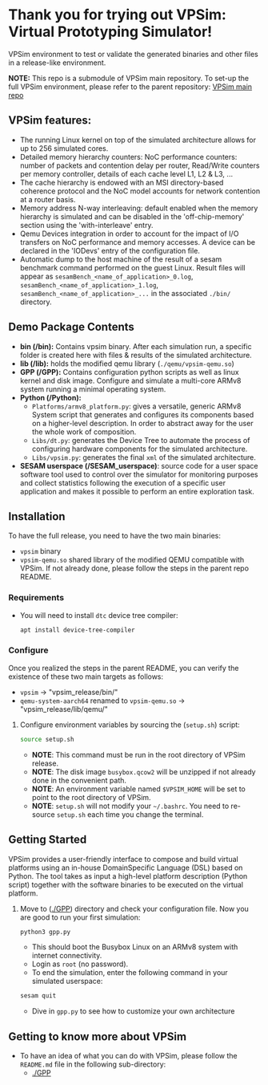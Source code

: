 # Thank you for trying out VPSim: Virtual Prototyping Simulator!
VPSim environment to test or validate the generated binaries and other files in a release-like environment.

**NOTE:** This repo is a submodule of VPSim main repository.
To set-up the full VPSim environment, please refer to the parent repository: [VPSim main repo](https://github.com/CEA-LIST/VPSim.git)

## VPSim features:

- The running Linux kernel on top of the simulated architecture allows for up to 256 simulated cores.
- Detailed memory hierarchy counters: NoC performance counters: number of packets and contention delay per router, Read/Write counters per memory controller, details of each cache level L1, L2 & L3, ...
- The cache hierarchy is endowed with an MSI directory-based coherence protocol and the NoC model accounts for network contention at a router basis.
- Memory address N-way interleaving: default enabled when the memory hierarchy is simulated and can be disabled in the 'off-chip-memory' section using the 'with-interleave' entry.
- Qemu Devices integration in order to account for the impact of I/O transfers on NoC performance and memory accesses. A device can be declared in the 'IODevs' entry of the configuration file.
- Automatic dump to the host machine of the result of a sesam benchmark command performed on the guest Linux. Result files will appear as `sesamBench_<name_of_application>_0.log`, `sesamBench_<name_of_application>_1.log`, `sesamBench_<name_of_application>_...` in the associated `./bin/` directory.

## Demo Package Contents
- **bin (/bin):** Contains vpsim binary. After each simulation run, a specific folder is created here with files & results of the simulated architecture.
- **lib (/lib):** holds the modified qemu library (`./qemu/vpsim-qemu.so`)
- **GPP (/GPP):** Contains configuration python scripts as well as linux kernel and disk image. Configure and simulate a multi-core ARMv8 system running a minimal operating system.
- **Python (/Python):** 
    - `Platforms/armv8_platform.py`: gives a versatile, generic ARMv8 System script that generates and configures its components based on a higher-level description. In order to abstract away for the user the whole work of composition.
    - `Libs/dt.py`: generates the Device Tree to automate the process of configuring hardware components for the simulated architecture.
    - `Libs/vpsim.py`: generates the final `xml` of the simulated architecture.
- **SESAM userspace (/SESAM_userspace)**: source code for a user space software tool used to control over the simulator for monitoring purposes and collect statistics following the execution of a specific user application and makes it possible to perform an entire exploration task.

## Installation

To have the full release, you need to have the two main binaries:
   - `vpsim` binary
   - `vpsim-qemu.so` shared library of the modified QEMU compatible with VPSim.
If not already done, please follow the steps in the parent repo README.

### Requirements
- You will need to install `dtc` device tree compiler:

    ```sh
    apt install device-tree-compiler
    ```

### Configure
Once you realized the steps in the parent README, you can verify the existence of these two main targets as follows:
 - `vpsim` -> "vpsim_release/bin/"
 - `qemu-system-aarch64` renamed to `vpsim-qemu.so` -> "vpsim_release/lib/qemu/"

1. Configure environment variables by sourcing the (`setup.sh`) script:

    ```sh
    source setup.sh
    ```

    - **NOTE**: This command must be run in the root directory of VPSim release.
    - **NOTE**: The disk image `busybox.qcow2` will be unzipped if not already done in the convenient path.
    - **NOTE**: An environment variable named `$VPSIM_HOME` will be set to point to the root directory of VPSim.
    - **NOTE**: `setup.sh` will not modify your `~/.bashrc`. You need to re-source `setup.sh` each time you change the terminal.

## Getting Started

VPSim provides a user-friendly interface to compose and build virtual platforms using an in-house DomainSpecific Language (DSL) based on Python. The tool takes as input a high-level platform description (Python script) together with
the software binaries to be executed on the virtual platform.

1. Move to ([./GPP](./GPP)) directory and check your configuration file. Now you are good to run your first simulation:

    ```sh
    python3 gpp.py
    ```

    - This should boot the Busybox Linux on an ARMv8 system with internet connectivity.
    - Login as `root` (no password).
    - To end the simulation, enter the following command in your simulated userspace:

    ```sh
    sesam quit
    ```

    - Dive in `gpp.py` to see how to customize your own architecture

## Getting to know more about VPSim
- To have an idea of what you can do with VPSim, please follow the `README.md` file in the following sub-directory:
  - [./GPP](./GPP)